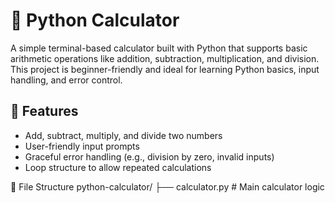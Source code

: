 # 🧮 Python Calculator

A simple terminal-based calculator built with Python that supports basic arithmetic operations like addition, subtraction, multiplication, and division. This project is beginner-friendly and ideal for learning Python basics, input handling, and error control.

## 🚀 Features

- Add, subtract, multiply, and divide two numbers
- User-friendly input prompts
- Graceful error handling (e.g., division by zero, invalid inputs)
- Loop structure to allow repeated calculations

📂 File Structure
python-calculator/
├── calculator.py     # Main calculator logic
